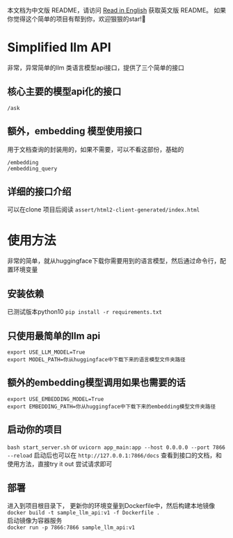 本文档为中文版 README，请访问 [Read in English](README_EN.md) 获取英文版 README。
如果你觉得这个简单的项目有帮到你，欢迎狠狠的star!🤗


# Simplified llm API
非常，异常简单的llm 类语言模型api接口，提供了三个简单的接口
## 核心主要的模型api化的接口
```shell
/ask  
```

## 额外，embedding 模型使用接口
用于文档查询的封装用的，如果不需要，可以不看这部份，基础的  

```shell
/embedding  
/embedding_query
```

## 详细的接口介绍
可以在clone 项目后阅读
`assert/html2-client-generated/index.html`


# 使用方法
非常的简单，就从huggingface下载你需要用到的语言模型，然后通过命令行，配置环境变量
## 安装依赖
已测试版本python10
`pip install -r requirements.txt`

## 只使用最简单的llm api
```shell
export USE_LLM_MODEL=True
export MODEL_PATH=你从huggingface中下载下来的语言模型文件夹路径
```

## 额外的embedding模型调用如果也需要的话
```shell
export USE_EMBEDDING_MODEL=True
export EMBEDDING_PATH=你从huggingface中下载下来的embedding模型文件夹路径
```

## 启动你的项目
`bash start_server.sh` or `uvicorn app_main:app --host 0.0.0.0 --port 7866 --reload`
启动后也可以在 `http://127.0.0.1:7866/docs` 查看到接口的文档，和使用方法，直接try it out 尝试请求即可

## 部署
进入到项目根目录下，
更新你的环境变量到Dockerfile中，然后构建本地镜像
`docker build -t sample_llm_api:v1 -f Dockerfile .`  
启动镜像为容器服务  
`docker run -p 7866:7866 sample_llm_api:v1`